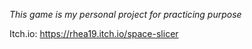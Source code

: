 *This game is my personal project for practicing purpose*

Itch.io: https://rhea19.itch.io/space-slicer
